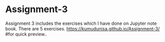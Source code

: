 # Assignment-3
Assignment 3 includes the exercises which I have done on Jupyter note book.
There are 5 exercises.
https://kumudunisa.github.io/Assignment-3/ #for quick preview..

